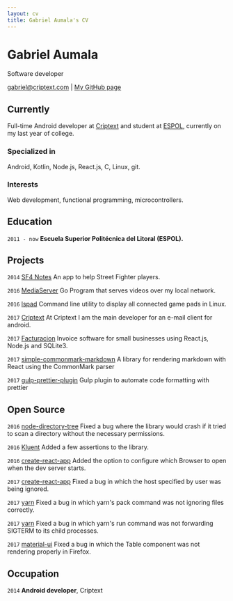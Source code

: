 ```yaml
---
layout: cv
title: Gabriel Aumala's CV
---
```

# Gabriel Aumala
Software developer

<div id="webaddress">
<a href="gabriel@criptext.com">gabriel@criptext.com</a>
| <a href="https://github.com/GAumala">My GitHub page</a>
</div>


## Currently

Full-time Android developer at [Criptext](https://criptext.com/) and student at
[ESPOL](http://www.espol.edu.ec/), currently on my last year of college.

### Specialized in

Android, Kotlin, Node.js, React.js, C, Linux, git.

### Interests

Web development, functional programming, microcontrollers.


## Education

`2011 - now`
__Escuela Superior Politécnica del Litoral (ESPOL).__

## Projects

`2014` 
[SF4 Notes](https://play.google.com/store/apps/details?id=com.framedata.faviewer) 
An app to help Street Fighter players.

`2016`
[MediaServer](https://github.com/GAumala/MediaServer)
Go Program that serves videos over my local network.

`2016`
[lspad](https://github.com/GAumala/lspad)
Command line utility to display all connected game pads in Linux.

`2017`
[Criptext](https://play.google.com/store/apps/details?id=com.criptext.secureemail)
At Criptext I am the main developer for an e-mail client for android.

`2017`
[Facturacion](https://github.com/GAumala/Facturacion)
Invoice software for small businesses using React.js, Node.js and SQLite3.

`2017`
[simple-commonmark-markdown](https://github.com/GAumala/simple-commonmark-react)
A library for rendering markdown with React using the CommonMark parser

`2017`
[gulp-prettier-plugin](https://github.com/GAumala/gulp-prettier-plugin)
Gulp plugin to automate code formatting with prettier

## Open Source 

`2016`
[node-directory-tree](https://github.com/mihneadb/node-directory-tree/pull/14)
Fixed a bug where the library would crash if it tried to scan a directory
without the necessary permissions.

`2016`
[Kluent](https://github.com/MarkusAmshove/Kluent/pull/16)
Added a few assertions to the library.

`2016`
[create-react-app](https://github.com/facebookincubator/create-react-app/pull/1148)
Added the option to configure which Browser to open when the dev server starts.

`2017`
[create-react-app](https://github.com/facebookincubator/create-react-app/pull/1301)
Fixed a bug in which the host specified by user was being ignored.

`2017`
[yarn](https://github.com/yarnpkg/yarn/pull/3538)
Fixed a bug in which yarn's pack command was not ignoring files correctly.

`2017`
[yarn](https://github.com/yarnpkg/yarn/pull/3789)
Fixed a bug in which yarn's run command was not forwarding SIGTERM to its child processes.

`2017`
[material-ui](https://github.com/callemall/material-ui/pull/7484)
Fixed a bug in which the Table component was not rendering properly in Firefox.

## Occupation

`2014`
__Android developer__, Criptext


<!-- ### Footer

Last updated: April 2017 -->


